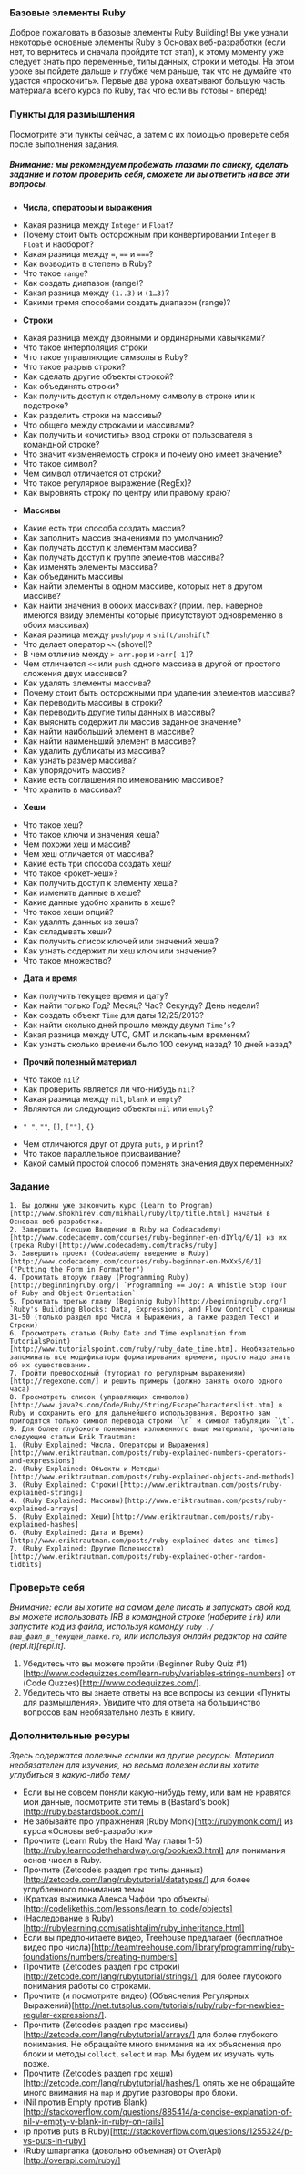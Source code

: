### Базовые элементы Ruby
Доброе пожаловать в базовые элементы Ruby Building! Вы уже узнали некоторые основные элементы Ruby в Основах веб-разработки (если нет, то вернитесь и сначала пройдите тот этап), к этому моменту уже следует знать про переменные, типы данных, строки и методы.
На этом уроке вы пойдете дальше и глубже чем раньше, так что не думайте что удастся «проскочить». Первые два урока охватывают большую часть материала всего курса по Ruby, так что если вы готовы - вперед! 

### Пункты для размышления
Посмотрите эти пункты сейчас, а затем с их помощью проверьте себя после выполнения задания.
##### Внимание: мы рекомендуем пробежать глазами по списку, сделать задание и потом проверить себя, сможете ли вы ответить на все эти вопросы.

* **Числа, операторы и выражения**
- Какая разница между `Integer` и `Float`?
- Почему стоит быть осторожным при конвертировании `Integer` в `Float` и наоборот?
- Какая разница между `=`, `==` и `===`?
- Как возводить в степень в Ruby?
- Что такое `range`?
- Как создать диапазон (range)?
- Какая разница между `(1..3)` и `(1…3)`?
- Какими тремя способами создать диапазон (range)?
* **Строки**
- Какая разница между двойными и ординарными кавычками?
- Что такое интерполяция строки
- Что такое управляющие символы в Ruby?
- Что такое разрыв строки?
- Как сделать другие объекты строкой?
- Как объединять строки?
- Как получить доступ к отдельному символу в строке или к подстроке?
- Как разделить строки на массивы?
- Что общего между строками и массивами?
- Как получить и «очистить» ввод строки от пользователя в командной строке?
- Что значит «изменяемость строк» и почему оно имеет значение?
- Что такое символ?
- Чем символ отличается от строки?
- Что такое регулярное выражение (RegEx)?
- Как выровнять строку по центру или правому краю?
* **Массивы**
- Какие есть три способа создать массив?
- Как заполнить массив значениями по умолчанию?
- Как получать доступ к элементам массива?
- Как получать доступ к группе элементов массива?
- Как изменять элементы массива?
- Как объединить массивы
- Как найти элементы в одном массиве, которых нет в другом массиве?
- Как найти значения в обоих массивах? (прим. пер. наверное имеются ввиду элементы которые присутствуют одновременно в обоих массивах)
- Какая разница между `push/pop` и `shift/unshift`?
- Что делает оператор `<<` (shovel)?
- В чем отличие между `> arr.pop` и `>arr[-1]`?
- Чем отличается `<<` или `push` одного массива в другой от простого сложения двух массивов?
- Как удалять элементы массива?
- Почему стоит быть осторожными при удалении элементов массива?
- Как переводить массивы в строки?
- Как переводить другие типы данных в массивы?
- Как выяснить содержит ли массив заданное значение?
- Как найти наибольший элемент в массиве?
- Как найти наименьший элемент в массиве?
- Как удалить дубликаты из массива?
- Как узнать размер массива?
- Как упорядочить массив?
- Какие есть соглашения по именованию массивов?
- Что хранить в массивах?

* **Хеши**
- Что такое хеш?
- Что такое ключи и значения хеша?
- Чем похожи хеш и массив?
- Чем хеш отличается от массива?
- Какие есть три способа создать хеш?
- Что такое «рокет-хеш»?
- Как получить доступ к элементу хеша?
- Как изменить данные в хеше?
- Какие данные удобно хранить в хеше?
- Что такое хеши опций?
- Как удалять данных из хеша?
- Как складывать хеши?
- Как получить список ключей или значений хеша?
- Как узнать содержит ли хеш ключ или значение?
- Что такое множество?

* **Дата и время**
- Как получить текущее время и дату?
- Как найти только Год? Месяц? Час? Секунду? День недели?
- Как создать объект `Time` для даты 12/25/2013?
- Как найти сколько дней прошло между двумя `Time’s`?
- Какая разница между UTC, GMT и локальным временем?
- Как узнать сколько времени было 100 секунд назад? 10 дней назад?

* **Прочий полезный материал**
- Что такое `nil`?
- Как проверить является ли что-нибудь `nil`?
- Какая разница между `nil`, `blank` и `empty`?
- Являются ли следующие объекты `nil` или `empty`?
+ `" "`, `""`, `[]`, `[""]`, `{}`
- Чем отличаются друг от друга `puts`, `p` и `print`?
- Что такое параллельное присваивание?
- Какой самый простой способ поменять значения двух переменных?

### Задание
	1. Вы должны уже закончить курс (Learn to Program)[http://www.shokhirev.com/mikhail/ruby/ltp/title.html] начатый в Основах веб-разработки.
	2. Завершить (секцию Введение в Ruby на Codeacademy)[http://www.codecademy.com/courses/ruby-beginner-en-d1Ylq/0/1] из их (трека Ruby)[http://www.codecademy.com/tracks/ruby]
	3. Завершить проект (Codeacademy введение в Ruby)[http://www.codecademy.com/courses/ruby-beginner-en-MxXx5/0/1]  ("Putting the Form in Formatter")
	4. Прочитать вторую главу (Programming Ruby)[http://beginningruby.org/] `Programming == Joy: A Whistle Stop Tour of Ruby and Object Orientation`
	5. Прочитать третью главу (Beginnig Ruby)[http://beginningruby.org/] `Ruby's Building Blocks: Data, Expressions, and Flow Control` страницы 31-50 (только раздел про Числа и Выражения, а также раздел Текст и Строки)
	6. Просмотреть статью (Ruby Date and Time explanation from TutorialsPoint)[http://www.tutorialspoint.com/ruby/ruby_date_time.htm]. Необязательно запоминать все модификаторы форматирования времени, просто надо знать об их существовании.
	7. Пройти превосходный (туториал по регулярным выражениям)[http://regexone.com/] и решить примеры (должно занять около одного часа)
	8. Просмотреть список (управляющих символов)[http://www.java2s.com/Code/Ruby/String/EscapeCharacterslist.htm] в Ruby и сохранить его для дальнейшего использования. Вероятно вам пригодятся только символ перевода строки `\n` и символ табуляции `\t`.
	9. Для более глубокого понимания изложенного выше материала, прочитать следующие статьи Erik Trautman:
	1. (Ruby Explained: Числа, Операторы и Выражения)[http://www.eriktrautman.com/posts/ruby-explained-numbers-operators-and-expressions]
	2. (Ruby Explained: Объекты и Методы)[http://www.eriktrautman.com/posts/ruby-explained-objects-and-methods]
	3. (Ruby Explained: Строки)[http://www.eriktrautman.com/posts/ruby-explained-strings]
	4. (Ruby Explained: Массивы)[http://www.eriktrautman.com/posts/ruby-explained-arrays]
	5. (Ruby Explained: Хеши)[http://www.eriktrautman.com/posts/ruby-explained-hashes]
	6. (Ruby Explained: Дата и Время)[http://www.eriktrautman.com/posts/ruby-explained-dates-and-times]
	7. (Ruby Explained: Другие Полезности)[http://www.eriktrautman.com/posts/ruby-explained-other-random-tidbits]

### Проверьте себя
*Внимание: если вы хотите на самом деле писать и запускать свой код, вы можете использовать IRB в командной строке (наберите `irb`) или запустите код из файла, используя команду `ruby ./ваш_файл_в_текущей_папке.rb`, или используя онлайн редактор на сайте (repl.it)[repl.it].*

1. Убедитесь что вы можете пройти (Beginner Ruby Quiz #1)[http://www.codequizzes.com/learn-ruby/variables-strings-numbers] от (Code Quzzes)[http://www.codequizzes.com/].
2. Убедитесь что вы знаете ответы на все вопросы из секции «Пункты для размышления». Увидите что для ответа на большинство вопросов  вам необязательно лезть в книгу.

### Дополнительные ресуры
*Здесь содержатся полезные ссылки на другие ресурсы. Материал необязателен для изучения, но весьма полезен если вы хотите углубиться в какую-либо тему*
- Если вы не совсем поняли какую-нибудь тему, или вам не нравятся мои данные, посмотрите эти темы в (Bastard’s book)[http://ruby.bastardsbook.com/]
- Не забывайте про упражнения (Ruby Monk)[http://rubymonk.com/] из курса «Основы веб-разработки»
- Прочтите (Learn Ruby the Hard Way главы 1-5)[http://ruby.learncodethehardway.org/book/ex3.html] для понимания основ чисел в Ruby.
- Прочтите (Zetcode’s раздел про типы данных)[http://zetcode.com/lang/rubytutorial/datatypes/] для более углубленного понимания темы
- (Краткая выжимка Алекса Чаффи про объекты)[http://codelikethis.com/lessons/learn_to_code/objects]
- (Наследование в Ruby)[http://rubylearning.com/satishtalim/ruby_inheritance.html]
- Если вы предпочитаете видео, Treehouse предлагает (бесплатное видео про числа)[http://teamtreehouse.com/library/programming/ruby-foundations/numbers/creating-numbers]
- Прочтите (Zetcode’s раздел про строки)[http://zetcode.com/lang/rubytutorial/strings/], для более глубокого понимания работы со строками.
- Прочтите (и посмотрите видео) (Объяснения Регулярных Выражений)[http://net.tutsplus.com/tutorials/ruby/ruby-for-newbies-regular-expressions/].
- Прочтите (Zetcode’s раздел про массивы)[http://zetcode.com/lang/rubytutorial/arrays/] для более глубокого понимания. Не обращайте много внимания на их объяснения про блоки и методы `collect`, `select` и `map`. Мы будем их изучать чуть позже.
- Прочтите (Zetcode’s раздел про хеши)[http://zetcode.com/lang/rubytutorial/hashes/], опять же не обращайте много внимания на `map` и другие разговоры про блоки.
- (Nil против Empty против Blank)[http://stackoverflow.com/questions/885414/a-concise-explanation-of-nil-v-empty-v-blank-in-ruby-on-rails]
- (p против puts в Ruby)[http://stackoverflow.com/questions/1255324/p-vs-puts-in-ruby]
- (Ruby шпаргалка (довольно объемная) от OverApi)[http://overapi.com/ruby/]

